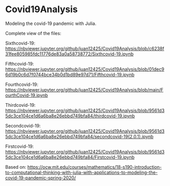 # Covid19Analysis

Modeling the covid-19 pandemic with Julia. 

Complete view of the files: 

Sixthcovid-19: https://nbviewer.jupyter.org/github/juan12425/Covid19Analysis/blob/c6238f31fee805985fdc11776de83a0a58738772/Sixthcovid-19.ipynb

Fifthcovid-19: https://nbviewer.jupyter.org/github/juan12425/Covid19Analysis/blob/01dec96d19b0c6d7f0744bce34b0d1bd89e97d71/Fifthcovid-19.ipynb

Fourthcovid-19: https://nbviewer.jupyter.org/github/juan12425/Covid19Analysis/blob/main/FourthCovid-19.ipynb

Thirdcovid-19: https://nbviewer.jupyter.org/github/juan12425/Covid19Analysis/blob/9561d35dc3ce104ce1d6a6ba8e26ebbd749bfa84/thirdcovid-19.ipynb

Secondcovid-19: https://nbviewer.jupyter.org/github/juan12425/Covid19Analysis/blob/9561d35dc3ce104ce1d6a6ba8e26ebbd749bfa84/secondcovid-19(2.0.1).ipynb

Firstcovid-19: https://nbviewer.jupyter.org/github/juan12425/Covid19Analysis/blob/9561d35dc3ce104ce1d6a6ba8e26ebbd749bfa84/Firstcovid-19.ipynb

Based on: https://ocw.mit.edu/courses/mathematics/18-s190-introduction-to-computational-thinking-with-julia-with-applications-to-modeling-the-covid-19-pandemic-spring-2020/
